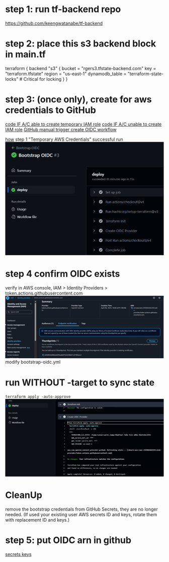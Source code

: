 # step 1: run tf-backend repo
https://github.com/keengwatanabe/tf-backend

# step 2: place this s3 backend block in main.tf
terraform {
  backend "s3" {
    bucket = "rgers3.tfstate-backend.com"
    key = "terraform.tfstate"
    region = "us-east-1"
    dynamodb_table = "terraform-state-locks"  # Critical for locking
  }
}
# step 3: (once only), create for aws credentials to GitHub
[code IF A/C able to create temporary IAM role](./docs/bootstrap-tf.md)
[code IF A/C unable to create IAM role](./docs/usingCurrPrivileges.md)
[GitHub manual trigger create OIDC workflow](./docs/manualTrigger.md)

[how](./docs/accesskeys.md) step 1 "Temporary AWS Credentials"
successful run
![screenshot](./docs/image1.png)

# step 4 confirm OIDC exists
verify in AWS console, IAM > Identity Providers > token.actions.githubusercontent.com
![confirm thumbprint](./docs/image.png)
modify bootstrap-oidc.yml 

# run WITHOUT -target to sync state
`terraform apply -auto-approve`
![screenshot of -auto-approve yaml run](./docs/image2.png)

# CleanUp 
   remove the bootstrap credentials from GitHub Secrets, they are no longer needed.
  (If used your existing user AWS secrets ID and keys, rotate them with replacement ID and keys.)



# step 5: put OIDC arn in github
[secrets keys](./docs/RegularWorkflow.md)

